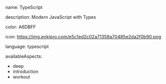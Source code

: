 name: TypeScript

description: Modern JavaScript with Types

color: A6DBFF

icon: https://img.enkipro.com/e5c1ed2c02a71358a70485e2da2f0b90.png

language: typescript

availableAspects:
  - deep
  - introduction
  - workout